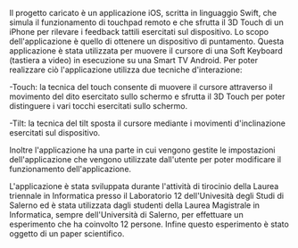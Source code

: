 Il progetto caricato è un applicazione iOS, scritta in linguaggio Swift, che simula il funzionamento di touchpad remoto e che sfrutta il 3D Touch di un iPhone per rilevare i feedback tattili esercitati sul dispositivo. Lo scopo dell'applicazione è quello di ottenere un dispositivo di puntamento. Questa applicazione è stata utilizzata per muovere il cursore di una Soft Keyboard (tastiera a video) in esecuzione su una Smart TV Android. Per poter realizzare ciò l'applicazione utilizza due tecniche d'interazione:

   -Touch: la tecnica del touch consente di muovere il cursore attraverso il movimento del dito esercitato sullo schermo e sfrutta il 3D Touch per poter distinguere i vari tocchi esercitati sullo schermo.

   -Tilt: la tecnica del tilt sposta il cursore mediante i movimenti d'inclinazione esercitati sul dispositivo.

Inoltre l'applicazione ha una parte in cui vengono gestite le impostazioni dell'applicazione che vengono utilizzate dall'utente per poter modificare il funzionamento dell'applicazione.

L'applicazione è stata sviluppata durante l'attività di tirocinio della Laurea triennale in Informatica presso il Laboratorio 12 dell'Univesità degli Studi di Salerno ed è stata utilizzata dagli studenti della Laurea Magistrale in Informatica, sempre dell'Università di Salerno, per effettuare un esperimento che ha coinvolto 12 persone. Infine questo esperimento è stato oggetto di un paper scientifico.
